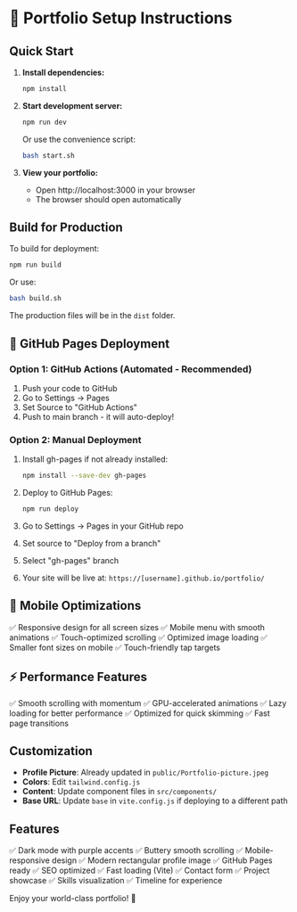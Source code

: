 # 🚀 Portfolio Setup Instructions

## Quick Start

1. **Install dependencies:**
   ```bash
   npm install
   ```

2. **Start development server:**
   ```bash
   npm run dev
   ```
   
   Or use the convenience script:
   ```bash
   bash start.sh
   ```

3. **View your portfolio:**
   - Open http://localhost:3000 in your browser
   - The browser should open automatically

## Build for Production

To build for deployment:
```bash
npm run build
```

Or use:
```bash
bash build.sh
```

The production files will be in the `dist` folder.

## 🚀 GitHub Pages Deployment

### Option 1: GitHub Actions (Automated - Recommended)
1. Push your code to GitHub
2. Go to Settings → Pages
3. Set Source to "GitHub Actions"
4. Push to main branch - it will auto-deploy!

### Option 2: Manual Deployment
1. Install gh-pages if not already installed:
   ```bash
   npm install --save-dev gh-pages
   ```

2. Deploy to GitHub Pages:
   ```bash
   npm run deploy
   ```

3. Go to Settings → Pages in your GitHub repo
4. Set source to "Deploy from a branch"
5. Select "gh-pages" branch
6. Your site will be live at: `https://[username].github.io/portfolio/`

## 📱 Mobile Optimizations

✅ Responsive design for all screen sizes
✅ Mobile menu with smooth animations
✅ Touch-optimized scrolling
✅ Optimized image loading
✅ Smaller font sizes on mobile
✅ Touch-friendly tap targets

## ⚡ Performance Features

✅ Smooth scrolling with momentum
✅ GPU-accelerated animations
✅ Lazy loading for better performance
✅ Optimized for quick skimming
✅ Fast page transitions

## Customization

- **Profile Picture**: Already updated in `public/Portfolio-picture.jpeg`
- **Colors**: Edit `tailwind.config.js`
- **Content**: Update component files in `src/components/`
- **Base URL**: Update `base` in `vite.config.js` if deploying to a different path

## Features

✅ Dark mode with purple accents
✅ Buttery smooth scrolling
✅ Mobile-responsive design
✅ Modern rectangular profile image
✅ GitHub Pages ready
✅ SEO optimized
✅ Fast loading (Vite)
✅ Contact form
✅ Project showcase
✅ Skills visualization
✅ Timeline for experience

Enjoy your world-class portfolio! 🎉
